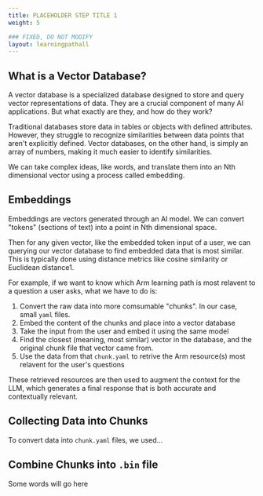 ```yaml
---
title: PLACEHOLDER STEP TITLE 1
weight: 5

### FIXED, DO NOT MODIFY
layout: learningpathall
---
```


## What is a Vector Database?

A vector database is a specialized database designed to store and query vector representations of data. They are a crucial component of many AI applications. But what exactly are they, and how do they work?

Traditional databases store data in tables or objects with defined attributes. However, they struggle to recognize similarities between data points that aren't explicitly defined. Vector databases, on the other hand, is simply an array of numbers, making it much easier to identify similarities.

We can take complex ideas, like words, and translate them into an Nth dimensional vector using a process called embedding.

## Embeddings

Embeddings are vectors generated through an AI model. We can convert "tokens" (sections of text) into a point in Nth dimensional space. 

Then for any given vector, like the embedded token input of a user, we can querying our vector database to find embedded data that is most similar. This is typically done using distance metrics like cosine similarity or Euclidean distance1.

For example, if we want to know which Arm learning path is most relavent to a question a user asks, what we have to do is:

1. Convert the raw data into more comsumable "chunks". In our case, small `yaml` files.
1. Embed the content of the chunks and place into a vector database
1. Take the input from the user and embed it using the same model
1. Find the closest (meaning, most similar) vector in the database, and the original chunk file that vector came from.
1. Use the data from that `chunk.yaml` to retrive the Arm resource(s) most relavent for the user's questions

These retrieved resources are then used to augment the context for the LLM, which generates a final response that is both accurate and contextually relevant.

## Collecting Data into Chunks

To convert data into `chunk.yaml` files, we used...

## Combine Chunks into `.bin` file

Some words will go here